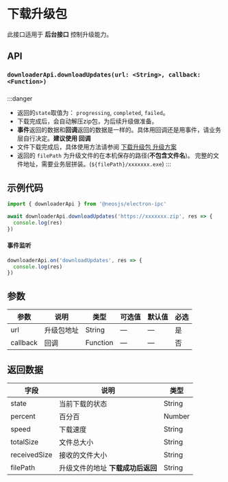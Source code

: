 # 下载升级包

此接口适用于 **后台接口** 控制升级能力。


## API
### `downloaderApi.downloadUpdates(url: <String>, callback: <Function>)`
### 

:::danger
- 返回的`state`取值为： `progressing`, `completed`, `failed`。
- 下载完成后，会自动解压zip包，为后续升级做准备。
- **事件**返回的数据和**回调**返回的数据是一样的。具体用回调还是用事件，请业务层自行决定。**建议使用 回调**
- 文件下载完成后，具体使用方法请参阅 [下载升级包 升级方案](/updater/download.html)
- 返回的 `filePath` 为升级文件的在本机保存的路径(**不包含文件名**)。
完整的文件地址，需要业务层拼装。(`${filePath}/xxxxxxx.exe`)
:::

## 示例代码
```js
import { downloaderApi } from '@neosjs/electron-ipc'

await downloaderApi.downloadUpdates('https://xxxxxxx.zip', res => {
  console.log(res)
})
```

####  事件监听
```js
downloaderApi.on('downloadUpdates', res => {
  console.log(res)
})
```

## 参数

| 参数 | 说明    | 类型   | 可选值 | 默认值 |必选 |
| ---- | ------- | ------ | ------ | ------ | ------ |
| url | 升级包地址 | String | —      | —      | 是      |
| callback | 回调 | Function | —      | —      | 否      |

## 返回数据

| 字段 | 说明    | 类型   | 
| ---- | ------- | ------ | 
| state | 当前下载的状态 | String |
| percent | 百分百 | Number | 
| speed | 下载速度 | String | 
| totalSize | 文件总大小 | String | 
| receivedSize | 接收的文件大小 | String | 
| filePath | 升级文件的地址 **下载成功后返回** | String | 

